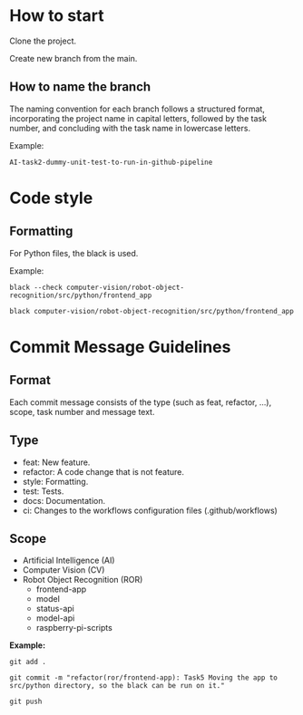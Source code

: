 # How to start

Clone the project.

Create new branch from the main.

## How to name the branch
The naming convention for each branch follows a structured format, incorporating the project name in capital letters, 
followed by the task number, and concluding with the task name in lowercase letters.

Example:

`AI-task2-dummy-unit-test-to-run-in-github-pipeline`

# Code style

## Formatting

For Python files, the black is used.

Example:

```
black --check computer-vision/robot-object-recognition/src/python/frontend_app
```

```
black computer-vision/robot-object-recognition/src/python/frontend_app
```

# Commit Message Guidelines

## Format

Each commit message consists of the type (such as feat, refactor, ...), scope, task number and message text.

## Type

- feat: New feature.
- refactor: A code change that is not feature.
- style: Formatting.
- test: Tests.
- docs: Documentation.
- ci: Changes to the workflows configuration files (.github/workflows)

## Scope

- Artificial Intelligence (AI)
- Computer Vision (CV)
- Robot Object Recognition (ROR)
  - frontend-app
  - model
  - status-api
  - model-api
  - raspberry-pi-scripts

**Example:**

```
git add .
```

```
git commit -m "refactor(ror/frontend-app): Task5 Moving the app to src/python directory, so the black can be run on it."
```

```
git push
```
